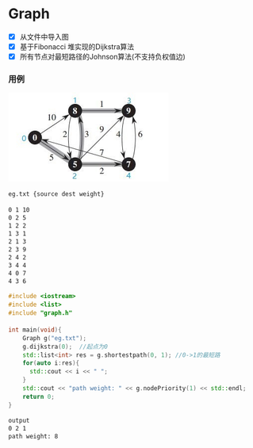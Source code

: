 # Graph

- [x] 从文件中导入图
- [x] 基于Fibonacci 堆实现的Dijkstra算法
- [x] 所有节点对最短路径的Johnson算法(不支持负权值边)

### 用例

 ![gra](gra.jpg)

```
eg.txt {source dest weight}

0 1 10
0 2 5
1 2 2
1 3 1
2 1 3
2 3 9
2 4 2
3 4 4
4 0 7
4 3 6
```
```c++
#include <iostream>
#include <list>
#include "graph.h"

int main(void){
	Graph g("eg.txt");
	g.dijkstra(0);	//起点为0
 	std::list<int> res = g.shortestpath(0, 1); //0->1的最短路
  	for(auto i:res){
      std::cout << i << " ";
  	}
  	std::cout << "path weight: " << g.nodePriority(1) << std::endl;
  	return 0;
}
```

```
output
0 2 1
path weight: 8
```